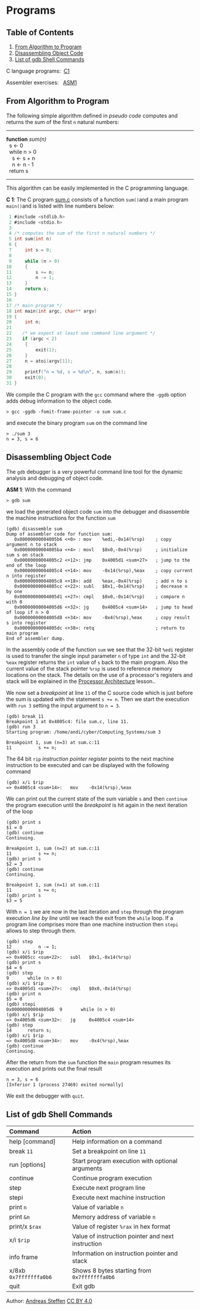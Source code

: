 # Programs

## Table of Contents
1. [From Algorithm to Program](#section1)
2. [Disassembling Object Code](#section2)
3. [List of gdb Shell Commands](#section3)

C language programs: &nbsp;[C1](#c1)

Assembler exercises: &nbsp; [ASM1](#asm1)

## From Algorithm to Program <a name="section1"></a>

The following simple algorithm defined in *pseudo code*  computes and returns the sum of the first `n` natural numbers:

---
**function** *sum(n)*  
 &nbsp; s &#8592; 0  
 &nbsp; while n > 0  
 &nbsp; &nbsp;  s &#8592; s + n  
 &nbsp; &nbsp;  n &#8592; n - 1  
 &nbsp; return s

---
This algorithm can be easily implemented in the C programming language.

**C 1**: <a name="c1"></a> The C program [sum.c](sum.c) consists of a function `sum()`and a main program `main()`and is listed with line numbers below:

```C
 1 #include <stdlib.h>
 2 #include <stdio.h>
 3
 4 /* computes the sum of the first n natural numbers */
 5 int sum(int n)
 6 {
 7     int s = 0;
 8
 9     while (n > 0)
10     {
11         s += n;
12         n -= 1;
13     }
14     return s;
15 }
16
17 /* main program */
18 int main(int argc, char** argv)
19 {
20     int n;
21
22    /* we expect at least one command line argument */
23    if (argc < 2)
24     {
25         exit(1);
26     }
27     n = atoi(argv[1]);
28
29     printf("n = %d, s = %d\n", n, sum(n));
30     exit(0);
31 }
```
We compile the C program with the `gcc` command where the `-ggdb` option adds debug information to the object code.
```console
> gcc -ggdb -fomit-frame-pointer -o sum sum.c
```
and execute the binary program `sum` on the command line
```console
> ./sum 3
n = 3, s = 6
```

## Disassembling Object Code <a name="section2"></a>

The `gdb` debugger is a very powerful command line tool for the dynamic analysis and debugging of object code.

**ASM 1**: <a name="asm1"></a>With the command 

```console
> gdb sum
```
we load the generated object code `sum` into the debugger and disassemble the machine instructions for the function `sum`
```assembly
(gdb) disassemble sum
Dump of assembler code for function sum:
   0x00000000004005b6 <+0> : mov    %edi,-0x14(%rsp)    ; copy argument n to stack
   0x00000000004005ba <+4> : movl   $0x0,-0x4(%rsp)     ; initialize sum s on stack
   0x00000000004005c2 <+12>: jmp    0x4005d1 <sum+27>   ; jump to the end of the loop
   0x00000000004005c4 <+14>: mov    -0x14(%rsp),%eax    ; copy current n into register
   0x00000000004005c8 <+18>: add    %eax,-0x4(%rsp)     ; add n to s
   0x00000000004005cc <+22>: subl   $0x1,-0x14(%rsp)    ; decrease n by one
   0x00000000004005d1 <+27>: cmpl   $0x0,-0x14(%rsp)    ; compare n with 0
   0x00000000004005d6 <+32>: jg     0x4005c4 <sum+14>   ; jump to head of loop if n > 0
   0x00000000004005d8 <+34>: mov    -0x4(%rsp),%eax     ; copy result s into register
   0x00000000004005dc <+38>: retq                       ; return to main program
End of assembler dump.
```
In the assembly code of the function `sum` we see that the 32-bit `%edi` register is used to transfer the single input parameter `n`  of type `int` and the 32-bit `%eax` register returns the `int` value of `s` back to the main program. Also the current value of the stack pointer `%rsp` is used to reference memory locations on the stack. The details on the use of a processor's registers and stack will be explained in the [Processor Architecture](Processor_Architecture.md) lesson..

We now set a *breakpoint* at line `11` of the C source code which is just before the sum is updated with the statement `s += n`. Then we start the execution with `run 3` setting the input argument to `n = 3`.
```assembly
(gdb) break 11
Breakpoint 1 at 0x4005c4: file sum.c, line 11.
(gdb) run 3
Starting program: /home/andi/cyber/Computing_Systems/sum 3

Breakpoint 1, sum (n=3) at sum.c:11
11	        s += n;
```
The 64 bit `rip` *instruction pointer register* points to the next machine instruction to be executed and can be displayed with the following command
```assembly
(gdb) x/i $rip
=> 0x4005c4 <sum+14>:	mov    -0x14(%rsp),%eax
```
We can print out the current state of the sum variable `s` and then `continue` the program execution until the *breakpoint* is hit again in the next iteration of the loop
```assembly
(gdb) print s
$1 = 0
(gdb) continue
Continuing.

Breakpoint 1, sum (n=2) at sum.c:11
11	        s += n;
(gdb) print s
$2 = 3
(gdb) continue
Continuing.

Breakpoint 1, sum (n=1) at sum.c:11
11	        s += n;
(gdb) print s
$3 = 5
```
With `n = 1` we are now in the last iteration and `step` through the program execution *line by line* until we reach the exit from the `while` loop. If a program line comprises more than one machine instruction then `stepi` allows to step through them.
```assembly
(gdb) step
12	        n -= 1;
(gdb) x/i $rip
=> 0x4005cc <sum+22>:	subl   $0x1,-0x14(%rsp)
(gdb) print s
$4 = 6
(gdb) step
9	    while (n > 0)
(gdb) x/i $rip
=> 0x4005d1 <sum+27>:	cmpl   $0x0,-0x14(%rsp)
(gdb) print n
$5 = 0
(gdb) stepi
0x00000000004005d6	9	    while (n > 0)
(gdb) x/i $rip
=> 0x4005d6 <sum+32>:	jg     0x4005c4 <sum+14>
(gdb) step
14	    return s;
(gdb) x/i $rip
=> 0x4005d8 <sum+34>:	mov    -0x4(%rsp),%eax
(gdb) continue
Continuing.
```
After the return from the `sum` function  the `main` program resumes its execution and prints out the final result
```assembly
n = 3, s = 6
[Inferior 1 (process 27469) exited normally]
```
We exit the debugger with `quit`.

##  List of gdb Shell Commands <a name="section3"></a>

| Command        | Action                                          |
|:---------------|:------------------------------------------------|
| help [command] | Help information on a command                   |
| break `11`     | Set a breakpoint on line `11`                   |
| run [options]  | Start program execution with optional arguments |
| continue       | Continue program execution                      |
| step           | Execute next program line                       |
| stepi          | Execute next machine instruction                |
| print `n`      | Value of variable `n`                           |
| print `&n`     | Memory address of variable `n`                  |
| print/x `$rax` | Value of register `%rax` in hex format          |
| x/i `$rip`     | Value of instruction pointer and next instruction |
| info frame     | Information on instruction pointer and stack     |
| x/8xb `0x7fffffffa0b6` | Shows 8 bytes starting from `0x7fffffffa0b6` |
| quit           | Exit gdb                                         |

Author:  [Andreas Steffen][AS] [CC BY 4.0][CC]

[AS]: mailto:andreas.steffen@strongsec.net
[CC]: http://creativecommons.org/licenses/by/4.0/
